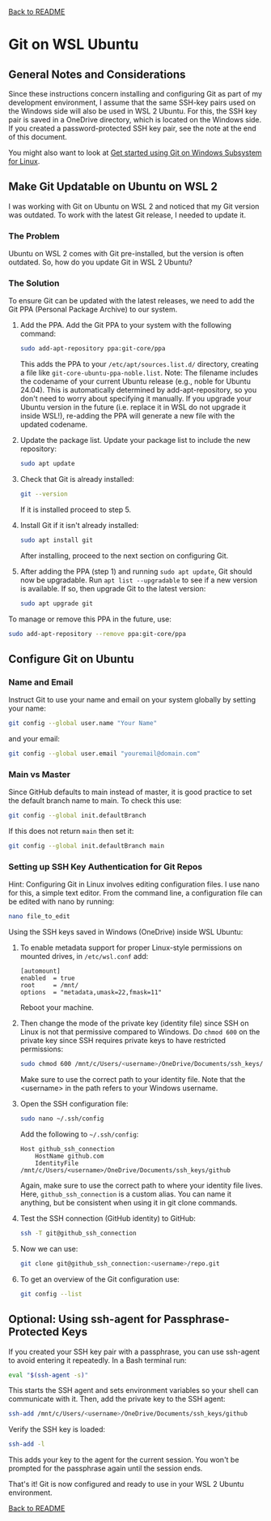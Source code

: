 <a href="../README.md">Back to README</a>

# Git on WSL Ubuntu

## General Notes and Considerations

Since these instructions concern installing and configuring Git as part of my development environment, I assume that the same SSH-key pairs used on the Windows side will also be used in WSL 2 Ubuntu. For this, the SSH key pair is saved in a OneDrive directory, which is located on the Windows side. If you created a password-protected SSH key pair, see the note at the end of this document.

You might also want to look at [Get started using Git on Windows Subsystem for Linux](https://learn.microsoft.com/en-us/windows/wsl/tutorials/wsl-git).

## Make Git Updatable on Ubuntu on WSL 2

I was working with Git on Ubuntu on WSL 2 and noticed that my Git version was outdated. To work with the latest Git release, I needed to update it.

### The Problem

Ubuntu on WSL 2 comes with Git pre-installed, but the version is often outdated. So, how do you update Git in WSL 2 Ubuntu?

### The Solution

To ensure Git can be updated with the latest releases, we need to add the Git PPA (Personal Package Archive) to our system.

1. Add the PPA. Add the Git PPA to your system with the following command:
    
    ```bash
    sudo add-apt-repository ppa:git-core/ppa
    ```

    This adds the PPA to your `/etc/apt/sources.list.d/` directory, creating a file like `git-core-ubuntu-ppa-noble.list`. Note: The filename includes the codename of your current Ubuntu release (e.g., noble for Ubuntu 24.04). This is automatically determined by add-apt-repository, so you don't need to worry about specifying it manually. If you upgrade your Ubuntu version in the future (i.e. replace it in WSL do not upgrade it inside WSL!), re-adding the PPA will generate a new file with the updated codename.
    
2. Update the package list. Update your package list to include the new repository:
    
    ```bash
    sudo apt update
    ```

3. Check that Git is already installed:

    ```bash
    git --version
    ```

    If it is installed proceed to step 5.

4. Install Git if it isn't already installed:
    
    ```bash
    sudo apt install git
    ```

    After installing, proceed to the next section on configuring Git.

5. After adding the PPA (step 1) and running `sudo apt update`, Git should now be upgradable. Run `apt list --upgradable` to see if a new version is available. If so, then upgrade Git to the latest version:
	
	```bash
	sudo apt upgrade git
	```

To manage or remove this PPA in the future, use:

```bash
sudo add-apt-repository --remove ppa:git-core/ppa
```

## Configure Git on Ubuntu

### Name and Email

Instruct Git to use your name and email on your system globally by setting your name:

```bash
git config --global user.name "Your Name"
```

and your email:
   
```bash
git config --global user.email "youremail@domain.com"
```

### Main vs Master

Since GitHub defaults to main instead of master, it is good practice to set the default branch name to main. To check this use:

```bash
git config --global init.defaultBranch
```

If this does not return `main` then set it:

```bash
git config --global init.defaultBranch main
```

### Setting up SSH Key Authentication for Git Repos

Hint: Configuring Git in Linux involves editing configuration files. I use nano for this, a simple text editor. From the command line, a configuration file can be edited with nano by running:

```bash
nano file_to_edit
```

Using the SSH keys saved in Windows (OneDrive) inside WSL Ubuntu:

1. To enable metadata support for proper Linux-style permissions on mounted drives, in `/etc/wsl.conf` add:

    ```text
    [automount]
    enabled  = true
    root     = /mnt/
    options  = "metadata,umask=22,fmask=11"
    ```

    Reboot your machine.

2. Then change the mode of the private key (identity file) since SSH on Linux is not that permissive compared to Windows. Do `chmod 600` on the private key since SSH requires private keys to have restricted permissions:

    ```bash
    sudo chmod 600 /mnt/c/Users/<username>/OneDrive/Documents/ssh_keys/github
    ```

    Make sure to use the correct path to your identity file. Note that the &lt;username&gt; in the path refers to your Windows username.

3. Open the SSH configuration file:

    ```bash
    sudo nano ~/.ssh/config
    ```

    Add the following to `~/.ssh/config`:

    ```text
    Host github_ssh_connection
        HostName github.com
        IdentityFile /mnt/c/Users/<username>/OneDrive/Documents/ssh_keys/github
    ```

    Again, make sure to use the correct path to where your identity file lives. Here, `github_ssh_connection` is a custom alias. You can name it anything, but be consistent when using it in git clone commands.

4. Test the SSH connection (GitHub identity) to GitHub:

    ```bash
    ssh -T git@github_ssh_connection
    ```

5. Now we can use:

    ```bash
    git clone git@github_ssh_connection:<username>/repo.git
    ```

6. To get an overview of the Git configuration use:

    ```bash
    git config --list
    ```

## Optional: Using ssh-agent for Passphrase-Protected Keys

If you created your SSH key pair with a passphrase, you can use ssh-agent to avoid entering it repeatedly. In a Bash terminal run:

```bash
eval "$(ssh-agent -s)"
```

This starts the SSH agent and sets environment variables so your shell can communicate with it. Then, add the private key to the SSH agent:

```bash
ssh-add /mnt/c/Users/<username>/OneDrive/Documents/ssh_keys/github
```

Verify the SSH key is loaded:

```bash
ssh-add -l
```

This adds your key to the agent for the current session. You won't be prompted for the passphrase again until the session ends.

That's it! Git is now configured and ready to use in your WSL 2 Ubuntu environment.

<a href="../README.md">Back to README</a>